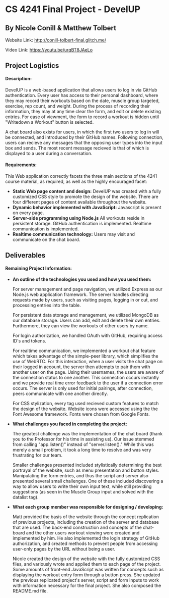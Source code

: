 # CS 4241 Final Project - DevelUP

## By Nicole Conill & Matthew Tolbert

Website Link: http://conill-tolbert-final.glitch.me/

Video Link: https://youtu.be/urqBT8JAeLo

## Project Logistics

#### Description:

DevelUP is a web-based application that allows users to log in via GitHub authentication.
Every user has access to their personal dashboard, where they may record their workouts
based on the date, muscle group targeted, exercise, rep count, and weight. During the
process of recording their information, they may at any time clear the form, and edit or
delete existing entries. For ease of viewment, the form to record a workout is hidden until
"Writedown a Workout" button is selected.

A chat board also exists for users, in which the first two users to log in will be connected,
and introduced by their GitHub names. Following connection, users can recieve any messages
that the opposing user types into the input box and sends. The most recent message recieved
is that of which is displayed to a user during a conversation.

#### Requirements:

This Web application correctly facets the three main sections of the 4241 course material,
as required, as well as the highly encouraged facet:

- **Static Web page content and design:** DevelUP was created with a fully customized CSS style
  to promote the design of the website. There are four different pages of content available
  throughout the website.
- **Dynamic behavior implemented with JavaScript:** Javascript is present on every page.
- **Server-side programming using Node.js** All workouts reside in persistent storage. 
GitHub authentication is implemented. Realtime communication is implemented.
- **Realtime communication technology:** Users may visit and communicate on the chat board.

## Deliverables

#### Remaining Project Information:

- **An outline of the technologies you used and how you used them:**

  For server management and page navigation, we utilized Express as our Node.js web application
  framework. The server handles directing requests made by users, such as visiting pages, logging
  in or out, and processing entries into the table.

  For persistent data storage and management, we utilized MongoDB as our database storage. Users can add, edit and delete their own entries. Furthermore, they can view the workouts of other users by name.
  
  For login authorization, we handled OAuth with GitHub, requiring access ID's and tokens.
  
  For realtime communication, we implemented a workout chat feature which takes advantage of the simple-peer
  library, which simplifies the use of WebRTC. For this interaction, when a user visits the chat page on their
  logged in account, the server then attempts to pair them with another user on the page. Using their usernames,
  the users are aware of the connection status to one another. This connection occurs instantly and we provide real
  time error feedback to the user if a connection error occurs. The server is only used for initial pairings, after
  connection, peers communicate with one another directly.
  
  For CSS stylization, every tag used recieved custom features to match the design of the website.
  Website icons were accessed using the the Font Awesome framework. Fonts were chosen from Google Fonts.

- **What challenges you faced in completing the project:**

  The greatest challenge was the implementation of the chat board (thank you to the Professor
  for his time in assisting us). Our issue stemmed from calling "app.listen()" instead of "server.listen()." While this
  was merely a small problem, it took a long time to resolve and was very frustrating for our team.
  
  Smaller challenges presented included stylistically determining the best portrayal of
  the website, such as menu presentation and button styles. Manipulating the form entries,
  and thus the script and server also presented several small challenges. One of these 
  included discovering a way to allow users to write their own input text, while still
  providing suggestions (as seen in the Muscle Group input and solved with the datalist tag).

- **What each group member was responsible for designing / developing:**
    
  Matt provided the basis of the website through the concept replication of previous projects, including the
  creation of the server and database that are used. The back-end construction and concepts 
  of the chat-board and the other users workout viewing were created and implemented by him. He also implemented the 
  login strategy of GitHub authorization, and created methods to prevent people from accessing
  user-only pages by the URL without being a user.

  Nicole created the design of the website with the fully customized CSS files, and variously
  wrote and applied them to each page of the project. Some amounts of front-end JavaScript was written for
  concepts such as displaying the workout entry form through a button press.
  She updated the previous replicated project's server, script and form inputs to
  work with information necessary for the final project. She also composed the README.md file.
